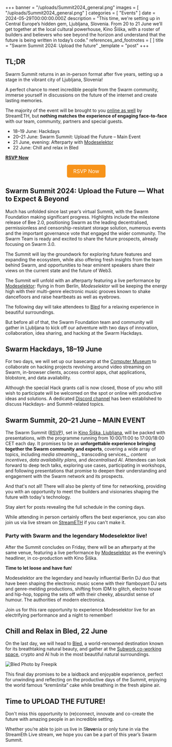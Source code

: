 +++
banner = "/uploads/Summit2024_general.png"
images = [ "/uploads/Summit2024_general.png" ]
categories = [ "Events" ]
date = 2024-05-29T00:00:00.000Z
description = "This time, we're setting up in Central Europe’s hidden gem, Ljubljana, Slovenia. From 20 to 21 June we’ll get together at the local cultural powerhouse, Kino Šiška, with a roster of builders and believers who see beyond the horizon and understand that the future is being written in today’s code."
references_and_footnotes = [ ]
title = "Swarm Summit 2024: Upload the future"
_template = "post"
+++


## TL;DR

Swarm Summit returns in an in-person format after five years, setting up a stage in the vibrant city of Ljubljana, Slovenia! 

A perfect chance to meet incredible people from the Swarm community, immerse yourself in discussions on the future of the internet and create lasting memories.

The majority of the event will be brought to you [online as well](https://streameth.org/swarm) by StreamETH, but **nothing matches the experience of engaging face-to-face** with our team, community, partners and special guests. 



* 18–19 June: Hackdays
* 20–21 June: Swarm Summit: Upload the Future – Main Event
* 21 June, evening: Afterparty with [Modeselektor](https://www.youtube.com/watch?v=3Sp8Vhwts6U)
* 22 June: Chill and relax in Bled

 **[RSVP Now](https://www.meetup.com/ethereum-swarm/events/301034793/)**


<div style="text-align: center;">
    <a href="https://www.meetup.com/ethereum-swarm/events/301034793/" style="display: inline-block; padding: 10px 20px; font-size: 16px; color: white; background-color: #F7931A; text-align: center; text-decoration: none; border-radius: 5px;">RSVP Now</a>
</div>



## Swarm Summit 2024: Upload the Future — What to Expect & Beyond

Much has unfolded since last year’s virtual Summit, with the Swarm Foundation making significant progress. Highlights include the milestone release of Bee 2.0, positioning Swarm as the leading decentralised, permissionless and censorship-resistant storage solution, numerous events and the important governance vote that engaged the wider community. The Swarm Team is ready and excited to share the future prospects, already focusing on Swarm 3.0.

The Summit will lay the groundwork for exploring future features and expanding the ecosystem, while also offering fresh insights from the team behind Swarm, and opportunities to hear eminent speakers share their views on the current state and the future of Web3.

The Summit will unfold with an afterparty featuring a live performance by [Modeselektor](https://www.youtube.com/watch?v=3Sp8Vhwts6U): flying in from Berlin, _Modeselektor_ will be keeping the energy high with their multi-genre electronic music grooves known to shake dancefloors and raise heartbeats as well as eyebrows.  

The following day will take attendees to [Bled](https://en.wikipedia.org/wiki/Municipality_of_Bled) for a relaxing experience in beautiful surroundings.

But before all of that, the Swarm Foundation team and community will gather in Ljubljana to kick off our adventure with two days of innovation, collaboration, idea sharing, and hacking at the Swarm Hackdays. 


## Swarm Hackdays, 18–19 June

For two days, we will set up our basecamp at the [Computer Museum](https://www.racunalniski-muzej.si/en/home-english/) to collaborate on hacking projects revolving around video streaming on Swarm, in-browser clients, access control apps, chat applications, blobstore, and data availability. 

Although the special Hack grants call is now closed, those of you who still wish to participate will be welcomed on the spot or online with productive ideas and solutions. A dedicated [Discord channel](https://discord.com/channels/799027393297514537/1237352694419816468) has been established to discuss Hackdays- and Summit-related topics.


## Swarm Summit, 20–21 June – MAIN EVENT

The Swarm Summit ([RSVP](https://www.meetup.com/ethereum-swarm/events/301034793)), set in [Kino Šiška, Ljubljana](https://www.visitljubljana.com/en/poi/kino-siska-centre-for-urban-culture/), will be packed with presentations, with the programme running from 10:00/11:00 to 17:00/18:00 CET each day. It promises to be an **unforgettable experience bringing together the Swarm community and experts**, covering a wide array of topics, including _media streaming_,_ transcoding services_, _content incentives_, _data availability plans,_ and _decentralised AI_. Attendees can look forward to deep tech talks, exploring use cases, participating in workshops, and following presentations that promise to deepen their understanding and engagement with the Swarm network and its prospects.

And  that's not all! There will also be plenty of time for networking, providing you with an opportunity to meet the builders and visionaries shaping the future with today's technology.

Stay alert for posts revealing the full schedule in the coming days.

While attending in person certainly offers the best experience, you can also join us via live stream on [StreamETH](https://streameth.org/swarm) if you can't make it.


### Party with Swarm and the legendary Modeselektor live!

After the Summit concludes on Friday, there will be an afterparty at the same venue, featuring a live performance by [Modeselektor](https://www.kinosiska.si/en/dogodek/modeselektor/) as the evening’s headliner, in co-production with Kino Šiška.

 **Time to let loose and have fun**!



Modeselektor are the legendary and heavily influential Berlin DJ duo that have been shaping the electronic music scene with their flamboyant DJ sets and genre-melding productions, shifting from IDM to glitch, electro house and hip-hop, topping the sets off with their cheeky, absurdist sense of humour. The authorities of modern electronica.

Join us for this rare opportunity to experience Modeselektor live for an electrifying performance and a night to remember!


## Chill and Relax in Bled, 22 June

On the last day, we will head to [Bled](https://en.wikipedia.org/wiki/Municipality_of_Bled), a world-renowned destination known for its breathtaking natural beauty, and gather at the [Subwork co-working space](https://subwork.xyz/), crypto and AI hub in the most beautiful natural surroundings. 



![Bled](/uploads/bled.png)
Photo by Freepik

This final day promises to be a laidback and enjoyable experience, perfect for unwinding and reflecting on the productive days of the Summit, enjoying the world famous “kremšnita” cake while breathing in the fresh alpine air. 


## Time to UPLOAD THE FUTURE!

Don't miss this opportunity to (re)connect, innovate and co-create the future with amazing people in an incredible setting.

Whether you’re able to join us live in S**love**nia or only tune in via the StreamEth Live stream, we hope you can be a part of this year’s Swarm Summit. 

